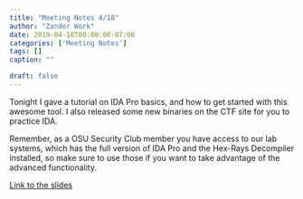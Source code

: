 ```yaml
---
title: "Meeting Notes 4/18"
author: "Zander Work"
date: 2019-04-18T00:00:00-07:00
categories: ['Meeting Notes']
tags: []
caption: ""

draft: false
---
```


Tonight I gave a tutorial on IDA Pro basics, and how to get started with this awesome tool. I also released some new binaries on the CTF site for you to practice IDA.

Remember, as a OSU Security Club member you have access to our lab systems, which has the full version of IDA Pro and the Hex-Rays Decompiler installed, so make sure to use those if you want to take advantage of the advanced functionality.

[Link to the slides](https://docs.google.com/presentation/d/1hjS17xuQy3TXWGvnDxQHi0oSoadHruOOrJtmlPW1GT8/edit?usp=sharing)